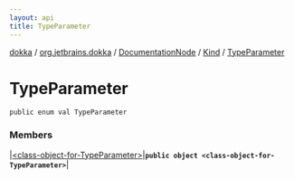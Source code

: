 ```yaml
---
layout: api
title: TypeParameter
---
```

[dokka](../../../../index.html) / [org.jetbrains.dokka](../../../index.html) / [DocumentationNode](../../index.html) / [Kind](../index.html) / [TypeParameter](index.html)


# TypeParameter



```
public enum val TypeParameter
```


### Members


|[&lt;class-object-for-TypeParameter&gt;](_class-object-for-TypeParameter_.html)|**`public object <class-object-for-TypeParameter>`**|

